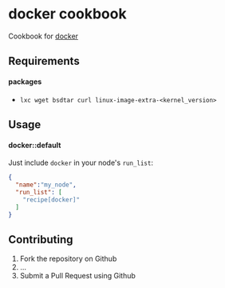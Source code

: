 docker cookbook
========================
Cookbook for [docker](http://docker.io)

Requirements
------------

#### packages
- `lxc wget bsdtar curl linux-image-extra-<kernel_version>`

Usage
-----
#### docker::default
Just include `docker` in your node's `run_list`:

```json
{
  "name":"my_node",
  "run_list": [
    "recipe[docker]"
  ]
}
```

Contributing
------------
1. Fork the repository on Github
2. ...
3. Submit a Pull Request using Github
